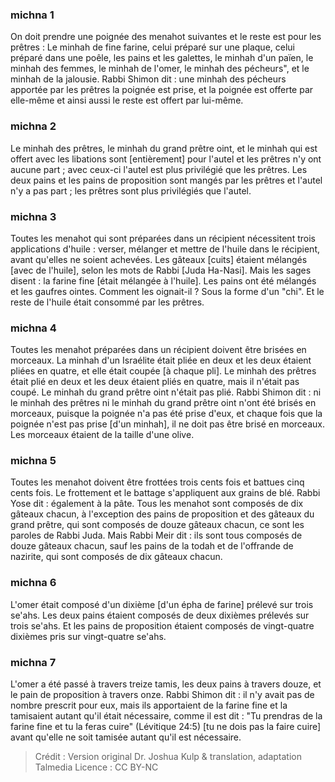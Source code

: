 
### michna 1
On doit prendre une poignée des menahot suivantes et le reste est pour les prêtres : Le minhah de fine farine, celui préparé sur une plaque, celui préparé dans une poêle, les pains et les galettes, le minhah d'un païen, le minhah des femmes, le minhah de l'omer, le minhah des pécheurs", et le minhah de la jalousie. Rabbi Shimon dit : une minhah des pécheurs apportée par les prêtres la poignée est prise, et la poignée est offerte par elle-même et ainsi aussi le reste est offert par lui-même.

### michna 2
Le minhah des prêtres, le minhah du grand prêtre oint, et le minhah qui est offert avec les libations sont [entièrement] pour l'autel et les prêtres n'y ont aucune part ; avec ceux-ci l'autel est plus privilégié que les prêtres. Les deux pains et les pains de proposition sont mangés par les prêtres et l'autel n'y a pas part ; les prêtres sont plus privilégiés que l'autel.

### michna 3
Toutes les menahot qui sont préparées dans un récipient nécessitent trois applications d'huile : verser, mélanger et mettre de l'huile dans le récipient, avant qu'elles ne soient achevées. Les gâteaux [cuits] étaient mélangés [avec de l'huile], selon les mots de Rabbi [Juda Ha-Nasi]. Mais les sages disent : la farine fine [était mélangée à l'huile]. Les pains ont été mélangés et les gaufres ointes. Comment les oignait-il ? Sous la forme d'un "chi". Et le reste de l'huile était consommé par les prêtres.

### michna 4
Toutes les menahot préparées dans un récipient doivent être brisées en morceaux. La minhah d'un Israélite était pliée en deux et les deux étaient pliées en quatre, et elle était coupée [à chaque pli]. Le minhah des prêtres était plié en deux et les deux étaient pliés en quatre, mais il n'était pas coupé. Le minhah du grand prêtre oint n'était pas plié. Rabbi Shimon dit : ni le minhah des prêtres ni le minhah du grand prêtre oint n'ont été brisés en morceaux, puisque la poignée n'a pas été prise d'eux, et chaque fois que la poignée n'est pas prise [d'un minhah], il ne doit pas être brisé en morceaux. Les morceaux étaient de la taille d'une olive.

### michna 5
Toutes les menahot doivent être frottées trois cents fois et battues cinq cents fois. Le frottement et le battage s'appliquent aux grains de blé. Rabbi Yose dit : également à la pâte. Tous les menahot sont composés de dix gâteaux chacun, à l'exception des pains de proposition et des gâteaux du grand prêtre, qui sont composés de douze gâteaux chacun, ce sont les paroles de Rabbi Juda. Mais Rabbi Meir dit : ils sont tous composés de douze gâteaux chacun, sauf les pains de la todah et de l'offrande de nazirite, qui sont composés de dix gâteaux chacun.

### michna 6
L'omer était composé d'un dixième [d'un épha de farine] prélevé sur trois se'ahs. Les deux pains étaient composés de deux dixièmes prélevés sur trois se'ahs. Et les pains de proposition étaient composés de vingt-quatre dixièmes pris sur vingt-quatre se'ahs.

### michna 7
L'omer a été passé à travers treize tamis, les deux pains à travers douze, et le pain de proposition à travers onze. Rabbi Shimon dit : il n'y avait pas de nombre prescrit pour eux, mais ils apportaient de la farine fine et la tamisaient autant qu'il était nécessaire, comme il est dit : "Tu prendras de la farine fine et tu la feras cuire" (Lévitique 24:5) [tu ne dois pas la faire cuire] avant qu'elle ne soit tamisée autant qu'il est nécessaire.

>Crédit : Version original Dr. Joshua Kulp & translation, adaptation Talmedia
>Licence : CC BY-NC